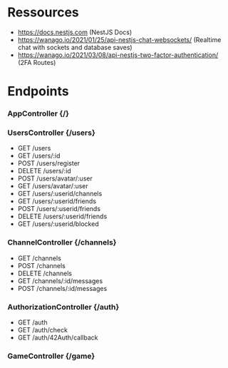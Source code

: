 # Ressources

- https://docs.nestjs.com (NestJS Docs)
- https://wanago.io/2021/01/25/api-nestjs-chat-websockets/ (Realtime chat with sockets and database saves)
- https://wanago.io/2021/03/08/api-nestjs-two-factor-authentication/ (2FA Routes)

# Endpoints

### AppController {/}

### UsersController {/users}
- GET     /users
- GET     /users/:id
- POST    /users/register
- DELETE  /users/:id
- POST    /users/avatar/:user
- GET     /users/avatar/:user
- GET     /users/:userid/channels
- GET     /users/:userid/friends
- POST    /users/:userid/friends
- DELETE  /users/:userid/friends
- GET     /users/:userid/blocked

### ChannelController {/channels}
- GET     /channels
- POST    /channels
- DELETE  /channels
- GET     /channels/:id/messages
- POST    /channels/:id/messages

### AuthorizationController {/auth}

- GET     /auth
- GET     /auth/check
- GET     /auth/42Auth/callback

### GameController {/game}
